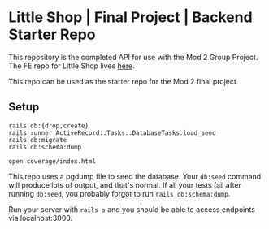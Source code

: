 # Little Shop | Final Project | Backend Starter Repo

This repository is the completed API for use with the Mod 2 Group Project. The FE repo for Little Shop lives [here](https://github.com/turingschool-examples/little-shop-fe-vite).

This repo can be used as the starter repo for the Mod 2 final project.

## Setup

```
rails db:{drop,create}
rails runner ActiveRecord::Tasks::DatabaseTasks.load_seed
rails db:migrate
rails db:schema:dump
```
`open coverage/index.html`

This repo uses a pgdump file to seed the database. Your `db:seed` command will produce lots of output, and that's normal. 
If all your tests fail after running `db:seed`, you probably forgot to run `rails db:schema:dump`. 

Run your server with `rails s` and you should be able to access endpoints via localhost:3000.
